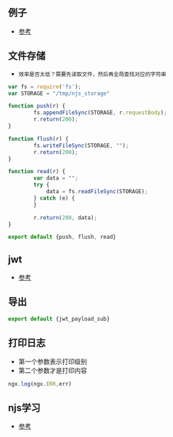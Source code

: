 ## 例子
* [参考]("https://github.com/xeioex/njs-examples")

## 文件存储
* `效率是否太低？需要先读取文件，然后再全局查找对应的字符串`
```typescript
var fs = require('fs');
var STORAGE = "/tmp/njs_storage"

function push(r) {
        fs.appendFileSync(STORAGE, r.requestBody);
        r.return(200);
}

function flush(r) {
        fs.writeFileSync(STORAGE, "");
        r.return(200);
}

function read(r) {
        var data = "";
        try {
            data = fs.readFileSync(STORAGE);
        } catch (e) {
        }

        r.return(200, data);
}

export default {push, flush, read}
```

## jwt
* [参考]("https://github.com/lombax85/nginx-jwt/blob/master/config/module.js")

## 导出
```js
export default {jwt_payload_sub}
```

## 打印日志
* 第一个参数表示打印级别
* 第二个参数才是打印内容
```typescript
ngx.log(ngx.ERR,err)
```

## njs学习
* [参考]("https://github.com/sah4ez/nginx-rpc-gateway")
